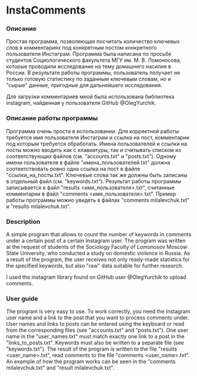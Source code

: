 # InstaComments
### Описание
Простая программа, позволяющая посчитать количество ключевых слов в комментариях под конкретным постом конкретного пользователя Инстаграм. Программа была написана по просьбе студентов Социологического факультета МГУ им. М. В. Ломоносова, которые проводили исследование на тему домашнего насилия в России. В результате работы программы, пользователь получает не только готовую статистику по заданным ключевым словам, но и "сырые" данные, пригодные для дальнейшего исследования.

Для загрузки комментариев мной была использована библиотека instagram, найденная у пользователя GitHub @OlegYurchik. 
### Описание работы программы
Программа очень проста в использовании. Для корректной работы требуется имя пользователя Инстаграм и ссылка на пост, комментарии под которым требуется обработать. Имена пользователей и ссылки на посты можно вводить как с клавиатуры, так и считывать списком из соответствующих файлов (см. "accounts.txt" и "posts.txt"). Одному имени пользователя в файле "имена_пользователей.txt" должна соответствовать ровно одна ссылка на пост в файле "ссылки_на_посты.txt". Ключевые слова так же должны быть записаны в отдельный файл (см. "keywords.txt"). Результат работы программы записывается в файл "results <имя_пользователя>.txt", считанные комментарии в файл "comments <имя_пользователя>.txt". Пример работы программы можно увидеть в файлах "comments milalevchuk.txt" и "results milalevchuk.txt".

### Description
A simple program that allows to count the number of keywords in comments under a certain post of a certain Instagram user. The program was written at the request of students of the Sociology Faculty of Lomonosov Moscow State University, who conducted a study on domestic violence in Russia. As a result of the program, the user receives not only ready-made statistics for the specified keywords, but also "raw" data suitable for further research.

I used the instagram library found on GitHub user @OlegYurchik to upload comments.
### User guide
The program is very easy to use. To work correctly, you need the Instagram user name and a link to the post that you want to process comments under. User names and links to posts can be entered using the keyboard or read from the corresponding files (see "accounts.txt" and "posts.txt"). One user name in the "user_names.txt" must match exactly one link to a post in the "links_to_posts.txt". Keywords must also be written to a separate file (see "keywords.txt"). The result of the program is written to the file "results <user_name>.txt", read comments to the file "comments <user_name>.txt". An example of how the program works can be seen in the "comments milalevchuk.txt" and "result milalevchuk.txt".
